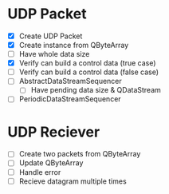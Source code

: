 # UDP Packet

- [x] Create UDP Packet
- [x] Create instance from QByteArray
- [ ] Have whole data size
- [x] Verify can build a control data (true case)
- [ ] Verify can build a control data (false case)
- [ ] AbstractDataStreamSequencer
  - [ ] Have pending data size & QDataStream
- [ ] PeriodicDataStreamSequencer

# UDP Reciever

- [ ] Create two packets from QByteArray
- [ ] Update QByteArray
- [ ] Handle error
- [ ] Recieve datagram multiple times
